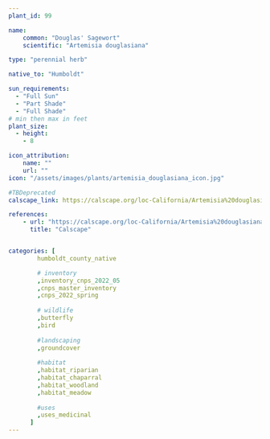 ```yaml
---
plant_id: 99

name: 
    common: "Douglas' Sagewort"  
    scientific: "Artemisia douglasiana" 

type: "perennial herb"

native_to: "Humboldt"

sun_requirements:
  - "Full Sun"
  - "Part Shade"
  - "Full Shade"
# min then max in feet
plant_size:
  - height: 
    - 8

icon_attribution: 
    name: ""
    url: ""
icon: "/assets/images/plants/artemisia_douglasiana_icon.jpg"

#TBDeprecated
calscape_link: https://calscape.org/loc-California/Artemisia%20douglasiana(%20) 

references:
    - url: "https://calscape.org/loc-California/Artemisia%20douglasiana(%20)" 
      title: "Calscape"


categories: [
        humboldt_county_native

        # inventory
        ,inventory_cnps_2022_05
        ,cnps_master_inventory
        ,cnps_2022_spring
        
        # wildlife
        ,butterfly
        ,bird
        
        #landscaping
        ,groundcover
    
        #habitat
        ,habitat_riparian
        ,habitat_chaparral
        ,habitat_woodland
        ,habitat_meadow
        
        #uses
        ,uses_medicinal
      ]
---
```







